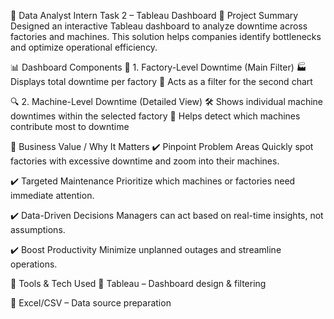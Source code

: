🧩 Data Analyst Intern Task 2 – Tableau Dashboard
🚀 Project Summary
Designed an interactive Tableau dashboard to analyze downtime across factories and machines.
This solution helps companies identify bottlenecks and optimize operational efficiency.

📊 Dashboard Components
📌 1. Factory-Level Downtime (Main Filter)
🏭 Displays total downtime per factory
🧭 Acts as a filter for the second chart

🔍 2. Machine-Level Downtime (Detailed View)
🛠️ Shows individual machine downtimes within the selected factory
🎯 Helps detect which machines contribute most to downtime

💼 Business Value / Why It Matters
✔️ Pinpoint Problem Areas
Quickly spot factories with excessive downtime and zoom into their machines.

✔️ Targeted Maintenance
Prioritize which machines or factories need immediate attention.

✔️ Data-Driven Decisions
Managers can act based on real-time insights, not assumptions.

✔️ Boost Productivity
Minimize unplanned outages and streamline operations.

🧰 Tools & Tech Used
🧩 Tableau – Dashboard design & filtering

📄 Excel/CSV – Data source preparation
